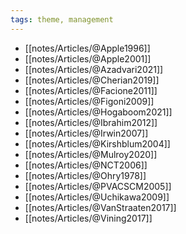 ```yaml
---
tags: theme, management
---
```


- [[notes/Articles/@Apple1996]]
- [[notes/Articles/@Apple2001]]
- [[notes/Articles/@Azadvari2021]]
- [[notes/Articles/@Cherian2019]]
- [[notes/Articles/@Facione2011]]
- [[notes/Articles/@Figoni2009]]
- [[notes/Articles/@Hogaboom2021]]
- [[notes/Articles/@Ibrahim2012]]
- [[notes/Articles/@Irwin2007]]
- [[notes/Articles/@Kirshblum2004]]
- [[notes/Articles/@Mulroy2020]]
- [[notes/Articles/@NCT2006]]
- [[notes/Articles/@Ohry1978]]
- [[notes/Articles/@PVACSCM2005]]
- [[notes/Articles/@Uchikawa2009]]
- [[notes/Articles/@VanStraaten2017]]
- [[notes/Articles/@Vining2017]]